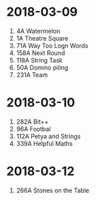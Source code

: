 # 2018-03-09

1. 4A Watermelon
2. 1A Theatre Square
3. 71A Way Too Logn Words
4. 158A Next Round
5. 118A String Task
6. 50A Domino piling
7. 231A Team


# 2018-03-10

1. 282A Bit++
2. 96A Footbal
3. 112A Petya and Strings
4. 339A Helpful Maths


# 2018-03-12

1. 266A Stones on the Table